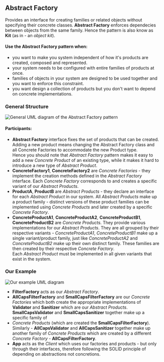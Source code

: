## Abstract Factory

Provides an interface for creating families or related objects without
specifying their concrete classes. **Abstract Factory** enforces dependecies
between objects from the same family. Hence the pattern is also know as **Kit** (as in - an _object kit_).

#### Use the Abstract Factory pattern when:  

- you want to make you system independent of how it's products are created,
  composed and represented.
- your system needs to be configured with entire families of products at once.
- families of objects in your system are designed to be used together and you 
  want to enforce this constraint.
- you want design a collection of products but you don't want to depend on concrete
  implementations.

### General Structure

![General UML diagram of the Abstract Factory pattern][1]

#### Participants:

- **Abstract Factory** interface fixes the set of products that can be created.
  Adding a new product means changing the Abstract Factory class and all Concrete
  Factories to accommodate the new Product type.  
  Hence you should note that _Abstract Factory_ pattern makes it easy to add a new
  _Concrete Product_ of an existing type, while it makes it hard to introduce a new
  type of _Abstract Product_.  
- **ConcreteFactory1**, **ConcreteFactory2** are _Concrete Factories_ - they implement the
  creation methods defined in the _Abstract Factory_ interface. Each _Concrete
  Factory_ corresponds to and creates a specific variant of our _Abstract Products_.  
- **ProductA**, **ProductB** are _Abstract Products_ - they declare
  an interface for each _Abstract Product_ in our system. All _Abstract Products_ make up a product
  family - distinct versions of these product families can be implemented using
  _Concrete Products_ and later created by a specific _Concrete Factory_.  
- **ConcreteProductA1**, **ConcreteProductA2**, **ConcreteProductB1**, **ConcreteProductB2** are
  _Concrete Products_. They provide various implementations for our _Abstract Products_. They are all
  grouped by their respective variants - _ConcreteProductA1_, _ConcreteProductB1_
  make up a single variant/product family, just like _ConcreteProductA2_ and
  _ConcreteProductB2_ make up their own distinct family. These families are then
  created by their respective _Concrete Factory_.  
  Each _Abstract Product_ must be implemented in all given variants that exist in the
  system.

### Our Example

![Our example UML diagram][2]

- **FilterFactory** acts as our _Abstract Factory_.
- **AllCapsFilterFactory** and **SmallCapsFilterFactory** are our _Concrete
  Factories_ which both create the appropriate implementations of **Validator**
  and **Sanitizer** which are our _Abstract Products_.  
  **SmallCapsValidator** and **SmallCapsSanitizer** together make up a specific family of
- _Concrete Products_ (which are created the **SmallCapsFilterFactory**).  
  Similarly - **AllCapsValidator** and **AllCapsSanitizer** together make up
  another family of _Concrete Products_ which are created by a different
  _Concrete Factory_ - **AllCapsFilterFactory**.  
- **App** acts as the _Client_ which uses our factories and products - but only
  through their interfaces, therefore following the SOLID principle of depending
  on abstractions not concretions.

[1]: https://i.ibb.co/XjDp4NN/Screenshot-2019-08-11-20-05-59.png
[2]: https://i.ibb.co/L8Cps0g/Screenshot-2019-08-11-23-22-22.png
